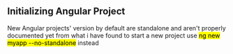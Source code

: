## Initializing Angular Project

New Angular projects' version by default are standalone and aren't properly documented yet from what i have found to start a new project use <mark>ng new myapp --no-standalone</mark> instead
